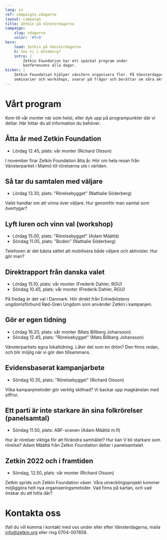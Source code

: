 ```yaml
---
lang: sv
ref: campaigns.vdagarna
layout: campaign
title: Zetkin på Vänsterdagarna
campaign:
    slug: vdagarna
    color: '#fc0'
hero:
    lead: Zetkin på Vänsterdagarna
    h: Ses vi i Göteborg?
    intro: |
        Zetkin Foundation har ett späckat program under
        konferensens alla dagar.
kicker: |
    Zetkin Foundation hjälper vänstern organisera fler. På Vänsterdagarna deltar vi i
    seminarier och workshops, svarar på frågor och berättar om våra aktuella projekt.
---
```


# Vårt program
Kom till vår monter när som helst, eller dyk upp på programpunkter där vi deltar. Här
hittar du all information du behöver.

## Åtta år med Zetkin Foundation
* Lördag 12.45, plats: vår monter (Richard Olsson)

I november firar Zetkin Foundation åtta år. Hör om hela resan från Vänsterpartiet i Malmö till rörelserna ute i världen.

## Så tar du samtalen med väljare
* Lördag 13.30, plats: "Rörelsebygget" (Nathalie Söderberg)

Valet handlar om att vinna över väljare. Hur genomför man samtal som övertygar?

## Lyft luren och vinn val (workshop)
* Lördag 15.00, plats: "Rörelsebygget" (Adam Määttä)
* Söndag 11.05, plats: "Boden" (Nathalie Söderberg)

Telefonen är det bästa sättet att mobilisera både väljare och aktivister. Hur gör man?

## Direktrapport från danska valet
* Lördag 15.10, plats: vår monter (Frederik Dahler, RGU)
* Söndag 10.45, plats: vår monter (Frederik Dahler, RGU)

På fredag är det val i Danmark. Hör direkt från Enhedslistens ungdomsförbund Rød-Grøn Ungdom som använder Zetkin i kampanjen.

## Gör er egen tidning
* Lördag 16.20, plats: vår monter (Mats Billberg Johansson)
* Söndag 12.45, plats: "Rörelsebygget" (Mats Billberg Johansson)

Vänsterpartiets egna lokaltidning. Låter det som en dröm? Den finns redan, och blir möjlig när vi gör den tillsammans.

## Evidensbaserat kampanjarbete
* Söndag 10.35, plats: "Rörelsebygget" (Richard Olsson)

Vilka kampanjmetoder gör verklig skillnad? Vi backar upp magkänslan med siffror.

## Ett parti är inte starkare än sina folkrörelser (panelsamtal)
* Söndag 11.50, plats: ABF-scenen (Adam Määttä m.fl)

Hur är rörelser viktiga för att förändra samhället? Hur kan V bli starkare som rörelse?
Adam Määttä från Zetkin Foundation deltar i panelsamtalet.

## Zetkin 2022 och i framtiden
* Söndag, 12.50, plats: vår monter (Richard Olsson)

Zetkin sprids och Zetkin Foundation växer. Våra utvecklingsprojekt kommer möjliggöra helt nya organiseringsmetoder. Vad finns på kartan, och vad önskar du att hitta där?

# Kontakta oss
Ifall du vill komma i kontakt med oss under eller efter Vänsterdagarna, maila [info@zetkin.org](mailto:info@zetkin.org) eller ring 0704-007858.
